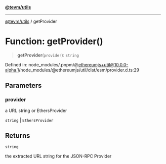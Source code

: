 [**@tevm/utils**](../README.md)

***

[@tevm/utils](../globals.md) / getProvider

# Function: getProvider()

> **getProvider**(`provider`): `string`

Defined in: node\_modules/.pnpm/@ethereumjs+util@10.0.0-alpha.1/node\_modules/@ethereumjs/util/dist/esm/provider.d.ts:29

## Parameters

### provider

a URL string or EthersProvider

`string` | `EthersProvider`

## Returns

`string`

the extracted URL string for the JSON-RPC Provider
